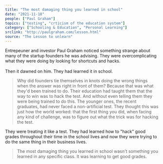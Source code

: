 ```yaml
---
title: "The most damaging thing you learned in school"
date: "2021-11-18"
people: ["Paul Graham"]
topics: ["testing", "crticism of the education system"]
category: ["Schooling & Education", "Personal Learning"]
srclink: "http://paulgraham.com/lesson.html"
source: "The Lesson to unlearn"
---
```


Entrepeuner and investor Paul Graham noticed something strange about many of the startup founders he was advising. They were overcomplicating what they were doing by looking for shortcuts and hacks.
\
\
Then it dawned on him. They had learned it in school.

>Why did founders tie themselves in knots doing the wrong things when the answer was right in front of them? Because that was what they'd been trained to do. Their education had taught them that the way to win was to hack the test. And without even telling them they were being trained to do this. The younger ones, the recent graduates, had never faced a non-artificial test. They thought this was just how the world worked: that the first thing you did, when facing any kind of challenge, was to figure out what the trick was for hacking the test. 

They were treating it like a test. They had learned how to "hack" good grades throughout their time in the school lives and now they were trying to do the same thing in their business lives.

>The most damaging thing you learned in school wasn't something you learned in any specific class. It was learning to get good grades.

